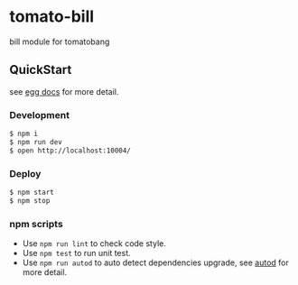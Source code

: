 # tomato-bill

bill module for tomatobang

## QuickStart

<!-- add docs here for user -->

see [egg docs][egg] for more detail.

### Development

```bash
$ npm i
$ npm run dev
$ open http://localhost:10004/
```

### Deploy

```bash
$ npm start
$ npm stop
```

### npm scripts

- Use `npm run lint` to check code style.
- Use `npm test` to run unit test.
- Use `npm run autod` to auto detect dependencies upgrade, see [autod](https://www.npmjs.com/package/autod) for more detail.


[egg]: https://eggjs.org